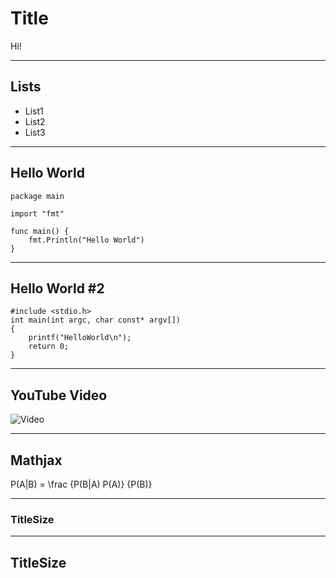 
# Title

Hi!

---

## Lists

* List1
* List2
* List3

---

## Hello World


    package main

    import "fmt"

    func main() {
        fmt.Println("Hello World")
    }

___

## Hello World #2

    #include <stdio.h>
    int main(int argc, char const* argv[])
    {
        printf("HelloWorld\n");
        return 0;
    }

---

## YouTube Video

![Video](https://www.youtube.com/watch?v=4YQHLgYC5Vk)

---

## Mathjax

P(A|B) = \frac {P(B|A) P(A)} {P(B)}

---

### TitleSize

---

## TitleSize


